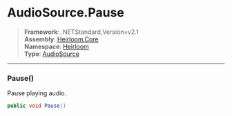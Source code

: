 # AudioSource.Pause

> **Framework**: .NETStandard,Version=v2.1  
> **Assembly**: [Heirloom.Core][0]  
> **Namespace**: [Heirloom][0]  
> **Type**: [AudioSource][1]

--------------------------------------------------------------------------------

### Pause()

Pause playing audio.

```cs
public void Pause()
```

[0]: ../Heirloom.Core.md
[1]: Heirloom.AudioSource.md
